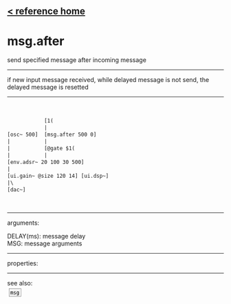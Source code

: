 [< reference home](ceammc_lib.html)
---

# msg.after


send specified message after incoming message

---

if new input message received, while delayed message is not send, the delayed
            message is resetted<br>


---


```


            [1(
            |
[osc~ 500]  [msg.after 500 0]
|           |
|           [@gate $1(
|           |
[env.adsr~ 20 100 30 500]
|
[ui.gain~ @size 120 14] [ui.dsp~]
|\
[dac~]

            
```

---
arguments:

DELAY(ms): message
            delay<br>
MSG: message arguments<br>

---
properties:


---
see also:<br>
[![msg](img/object_msg.png)](msg.html)
